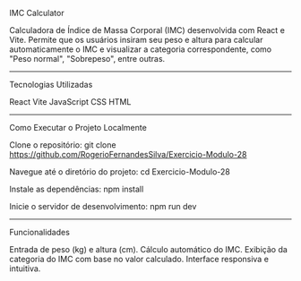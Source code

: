 IMC Calculator

Calculadora de Índice de Massa Corporal (IMC) desenvolvida com React e Vite.
Permite que os usuários insiram seu peso e altura para calcular automaticamente o IMC e visualizar a categoria correspondente, como "Peso normal", "Sobrepeso", entre outras.

---------------------------------------------------------------------------------------------------------------------------------------------------------------------------------
Tecnologias Utilizadas

React
Vite
JavaScript
CSS
HTML

---------------------------------------------------------------------------------------------------------------------------------------------------------------------------
Como Executar o Projeto Localmente

Clone o repositório:
git clone https://github.com/RogerioFernandesSilva/Exercicio-Modulo-28

Navegue até o diretório do projeto:
cd Exercicio-Modulo-28

Instale as dependências:
npm install

Inicie o servidor de desenvolvimento:
npm run dev

-------------------------------------------------------------------------------------------------------------------------------------------------------------------
Funcionalidades

Entrada de peso (kg) e altura (cm).
Cálculo automático do IMC.
Exibição da categoria do IMC com base no valor calculado.
Interface responsiva e intuitiva.
